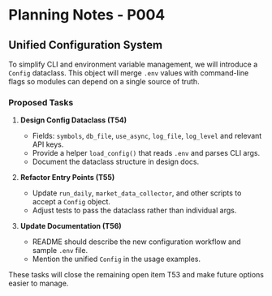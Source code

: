 # Planning Notes - P004

## Unified Configuration System

To simplify CLI and environment variable management, we will introduce a `Config` dataclass.
This object will merge `.env` values with command-line flags so modules can depend on a single
source of truth.

### Proposed Tasks

1. **Design Config Dataclass (T54)**
   - Fields: `symbols`, `db_file`, `use_async`, `log_file`, `log_level` and relevant API keys.
   - Provide a helper `load_config()` that reads `.env` and parses CLI args.
   - Document the dataclass structure in design docs.

2. **Refactor Entry Points (T55)**
   - Update `run_daily`, `market_data_collector`, and other scripts to accept a `Config` object.
   - Adjust tests to pass the dataclass rather than individual args.

3. **Update Documentation (T56)**
   - README should describe the new configuration workflow and sample `.env` file.
   - Mention the unified `Config` in the usage examples.

These tasks will close the remaining open item T53 and make future options easier to manage.
